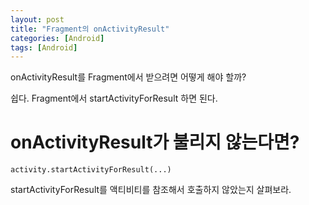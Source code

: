 ```yaml
---
layout: post
title: "Fragment의 onActivityResult"
categories: [Android]
tags: [Android]
---
```


onActivityResult를 Fragment에서 받으려면 어떻게 해야 할까?

쉽다. Fragment에서 startActivityForResult 하면 된다.

# onActivityResult가 불리지 않는다면?

```
activity.startActivityForResult(...)
```

startActivityForResult를 액티비티를 참조해서 호출하지 않았는지 살펴보라.